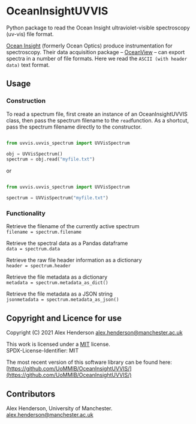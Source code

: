 # OceanInsightUVVIS

Python package to read the Ocean Insight ultraviolet-visible spectroscopy (uv-vis) file format.

[Ocean Insight](https://www.oceaninsight.com/) (formerly Ocean Optics) produce instrumentation for spectroscopy. 
Their data acquisition package &ndash; [OceanView](https://www.oceaninsight.com/products/software/) &ndash; can export 
spectra in a number of file formats. Here we read the `ASCII (with header data)` text format.

## Usage
### Construction
To read a spectrum file, first create an instance of an OceanInsightUVVIS class, then pass the spectrum filename to 
the `read`function. As a shortcut, pass the spectrum filename directly to the constructor.

```python

from uvvis.uvvis_spectrum import UVVisSpectrum

obj = UVVisSpectrum()
spectrum = obj.read("myfile.txt")
```
or

```python

from uvvis.uvvis_spectrum import UVVisSpectrum

spectrum = UVVisSpectrum("myfile.txt")
```

### Functionality
Retrieve the filename of the currently active spectrum  
    `filename = spectrum.filename`

Retrieve the spectral data as a Pandas dataframe  
`data = spectrum.data`

Retrieve the raw file header information as a dictionary  
`header = spectrum.header`  

Retrieve the file metadata as a dictionary  
`metadata = spectrum.metadata_as_dict()`  

Retrieve the file metadata as a JSON string    
`jsonmetadata = spectrum.metadata_as_json()`  

## Copyright and Licence for use
Copyright (C) 2021 Alex Henderson [alex.henderson@manchester.ac.uk](mailto:alex.henderson@manchester.ac.uk)

This work is licensed under a [MIT](https://opensource.org/licenses/MIT) license.  
SPDX-License-Identifier: MIT  

The most recent version of this software library can be found here: [https://github.com/UoMMIB/OceanInsightUVVIS/](https://github.com/UoMMIB/OceanInsightUVVIS/)

## Contributors
Alex Henderson, University of Manchester. [alex.henderson@manchester.ac.uk](mailto:alex.henderson@manchester.ac.uk)
